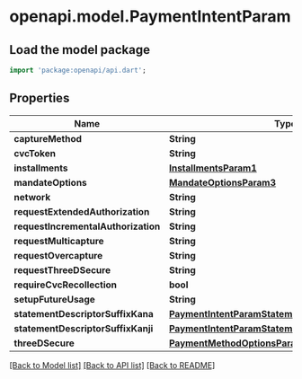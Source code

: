 # openapi.model.PaymentIntentParam

## Load the model package
```dart
import 'package:openapi/api.dart';
```

## Properties
Name | Type | Description | Notes
------------ | ------------- | ------------- | -------------
**captureMethod** | **String** |  | [optional] 
**cvcToken** | **String** |  | [optional] 
**installments** | [**InstallmentsParam1**](InstallmentsParam1.md) |  | [optional] 
**mandateOptions** | [**MandateOptionsParam3**](MandateOptionsParam3.md) |  | [optional] 
**network** | **String** |  | [optional] 
**requestExtendedAuthorization** | **String** |  | [optional] 
**requestIncrementalAuthorization** | **String** |  | [optional] 
**requestMulticapture** | **String** |  | [optional] 
**requestOvercapture** | **String** |  | [optional] 
**requestThreeDSecure** | **String** |  | [optional] 
**requireCvcRecollection** | **bool** |  | [optional] 
**setupFutureUsage** | **String** |  | [optional] 
**statementDescriptorSuffixKana** | [**PaymentIntentParamStatementDescriptorSuffixKana**](PaymentIntentParamStatementDescriptorSuffixKana.md) |  | [optional] 
**statementDescriptorSuffixKanji** | [**PaymentIntentParamStatementDescriptorSuffixKanji**](PaymentIntentParamStatementDescriptorSuffixKanji.md) |  | [optional] 
**threeDSecure** | [**PaymentMethodOptionsParam26**](PaymentMethodOptionsParam26.md) |  | [optional] 

[[Back to Model list]](../README.md#documentation-for-models) [[Back to API list]](../README.md#documentation-for-api-endpoints) [[Back to README]](../README.md)


